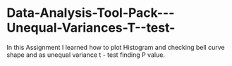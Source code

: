 # Data-Analysis-Tool-Pack---Unequal-Variances-T--test-
In this Assignment I learned how to plot Histogram and checking bell curve shape and as unequal variance t - test finding P value.
